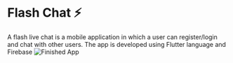 # Flash Chat ⚡️

A flash live chat is a mobile application in which a user can register/login and chat with other users. The app is developed using Flutter language and Firebase
![Finished App](https://github.com/londonappbrewery/Images/blob/master/flash_chat_flutter_demo.gif)

